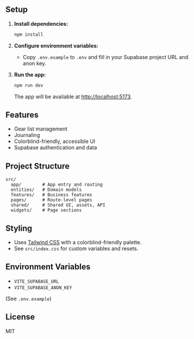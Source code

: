 ## Setup

1. **Install dependencies:**

   ```sh
   npm install
   ```

2. **Configure environment variables:**

   - Copy `.env.example` to `.env` and fill in your Supabase project URL and anon key.

3. **Run the app:**
   ```sh
   npm run dev
   ```
   The app will be available at [http://localhost:5173](http://localhost:5173).

## Features

- Gear list management
- Journaling
- Colorblind-friendly, accessible UI
- Supabase authentication and data

## Project Structure

```
src/
  app/        # App entry and routing
  entities/   # Domain models
  features/   # Business features
  pages/      # Route-level pages
  shared/     # Shared UI, assets, API
  widgets/    # Page sections
```

## Styling

- Uses [Tailwind CSS](https://tailwindcss.com/) with a colorblind-friendly palette.
- See `src/index.css` for custom variables and resets.

## Environment Variables

- `VITE_SUPABASE_URL`
- `VITE_SUPABASE_ANON_KEY`

(See `.env.example`)

## License

MIT
